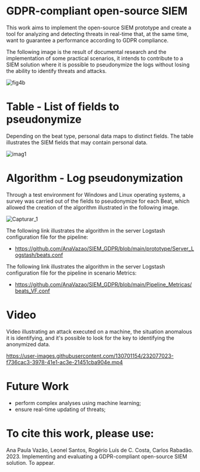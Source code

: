 # GDPR-compliant open-source SIEM

This work aims to implement the open-source SIEM prototype and create a tool for analyzing and detecting threats in real-time that, at the same time, want to guarantee a performance according to GDPR compliance.

The following image is the result of documental research and the implementation of some practical scenarios, it intends to contribute to a SIEM solution where it is possible to pseudonymize the logs without losing the ability to identify threats and attacks.

![fig4b](https://user-images.githubusercontent.com/130701154/231868018-65ff943b-f0c7-423b-b749-2c200cb0ebb0.png)

# Table -  List of fields to pseudonymize
Depending on the beat type, personal data maps to distinct fields. The table illustrates the SIEM fields that may contain personal data.

![imag1](https://user-images.githubusercontent.com/130701154/232053760-ce632691-ff27-4b3b-a7fb-a9d33e354b3e.JPG)


# Algorithm  - Log pseudonymization
Through a test environment for Windows and Linux operating systems, a survey was carried out of the fields to pseudonymize for each Beat, which allowed the creation of the algorithm illustrated in the following image.

![Capturar_1](https://user-images.githubusercontent.com/130701154/231874963-05969c78-5cf9-48b0-b66d-2b4b1dc67cca.PNG)

The following link illustrates the algorithm in the server Logstash configuration file for the pipeline:

* https://github.com/AnaVazao/SIEM_GDPR/blob/main/prototype/Server_Logstash/beats.conf


The following link illustrates the algorithm in the server Logstash configuration file for the pipeline in scenario Metrics:

* https://github.com/AnaVazao/SIEM_GDPR/blob/main/Pipeline_Metricas/beats_VF.conf


# Video
Video illustrating an attack executed on a machine,  the situation anomalous it is identifying, and it's possible to look for the key to identifying the anonymized data. 


https://user-images.githubusercontent.com/130701154/232077023-f736cac3-3978-41e1-ac3e-21451cba904e.mp4

# Future Work  
* perform complex analyses using machine learning;
* ensure real-time updating of threats;
#
# To cite this work, please use:

Ana Paula Vazão, Leonel Santos, Rogério Luís de C. Costa, Carlos Rabadão. 2023. Implementing and evaluating a GDPR-compliant open-source SIEM solution. To appear.
